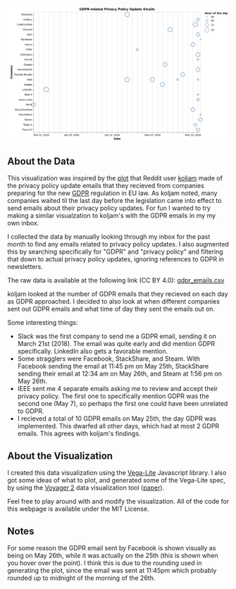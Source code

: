 ![A screenshot of the data visualization](thumbnail.png)

About the Data
--------------

This visualization was inspired by the
[plot](https://www.reddit.com/r/dataisbeautiful/comments/8m8gx7/number_of_email_i_received_regarding_privacy/)
that Reddit user [koljam](https://www.reddit.com/user/koljam) made of
the privacy policy update emails that they recieved from companies
preparing for the new
[GDPR](https://en.wikipedia.org/wiki/General_Data_Protection_Regulation)
regulation in EU law. As koljam noted, many companies waited til the
last day before the legislation came into effect to send emails about
their privacy policy updates. For fun I wanted to try making a similar
visualzation to koljam's with the GDPR emails in my my own inbox.

I collected the data by manually looking through my inbox for the past
month to find any emails related to privacy policy updates. I also
augmented this by searching specifically for "GDPR" and "privacy policy"
and filtering that down to actual privacy policy updates, ignoring
references to GDPR in newsletters.

The raw data is available at the following link (CC BY 4.0):
[gdpr\_emails.csv](gdpr_emails.csv)

koljam looked at the number of GDPR emails that they recieved on each
day as GDPR approached. I decided to also look at when different
companies sent out GDPR emails and what time of day they sent the emails
out on.

Some interesting things:

-   Slack was the first company to send me a GDPR email, sending it on
    March 21st (2018). The email was quite early and did mention
    GDPR specifically. LinkedIn also gets a favorable mention.
-   Some stragglers were Facebook, StackShare, and Steam. With Facebook
    sending the email at 11:45 pm on May 25th, StackShare sending their
    email at 12:34 am on May 26th, and Steam at 1:56 pm on May 26th.
-   IEEE sent me 4 separate emails asking me to review and accept their
    privacy policy. The first one to specifically mention GDPR was the
    second one (May 7), so perhaps the first one could have been
    unrelated to GDPR.
-   I recieved a total of 10 GDPR emails on May 25th, the day GDPR
    was implemented. This dwarfed all other days, which had at most 2
    GDPR emails. This agrees with koljam's findings.

About the Visualization
-----------------------

I created this data visualization using the
[Vega-Lite](https://vega.github.io/vega-lite/) Javascript library. I
also got some ideas of what to plot, and generated some of the Vega-Lite
spec, by using the [Voyager 2](https://vega.github.io/voyager/) data
visualization tool
([paper](https://idl.cs.washington.edu/papers/voyager2/)).

Feel free to play around with and modify the visualization. All of the
code for this webpage is available under the MIT License.

Notes
-----

For some reason the GDPR email sent by Facebook is shown visually as
being on May 26th, while it was actually on the 25th (this is shown when
you hover over the point). I think this is due to the rounding used in
generating the plot, since the email was sent at 11:45pm which probably
rounded up to midnight of the morning of the 26th.
